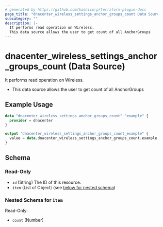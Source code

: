 ```yaml
---
# generated by https://github.com/hashicorp/terraform-plugin-docs
page_title: "dnacenter_wireless_settings_anchor_groups_count Data Source - terraform-provider-dnacenter"
subcategory: ""
description: |-
  It performs read operation on Wireless.
  This data source allows the user to get count of all AnchorGroups
---
```


# dnacenter_wireless_settings_anchor_groups_count (Data Source)

It performs read operation on Wireless.

- This data source allows the user to get count of all AnchorGroups

## Example Usage

```terraform
data "dnacenter_wireless_settings_anchor_groups_count" "example" {
  provider = dnacenter
}

output "dnacenter_wireless_settings_anchor_groups_count_example" {
  value = data.dnacenter_wireless_settings_anchor_groups_count.example.item
}
```

<!-- schema generated by tfplugindocs -->
## Schema

### Read-Only

- `id` (String) The ID of this resource.
- `item` (List of Object) (see [below for nested schema](#nestedatt--item))

<a id="nestedatt--item"></a>
### Nested Schema for `item`

Read-Only:

- `count` (Number)
